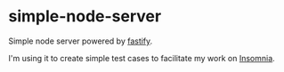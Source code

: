 # simple-node-server

Simple node server powered by [fastify](https://www.fastify.io/).

I'm using it to create simple test cases to facilitate my work on [Insomnia](https://github.com/Kong/insomnia).

